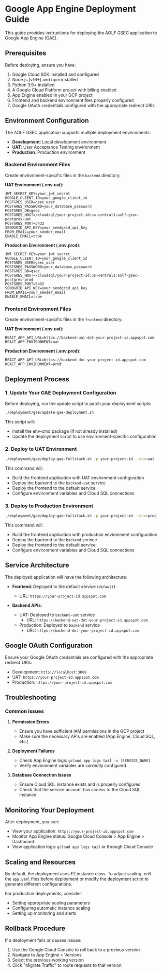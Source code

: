 # Google App Engine Deployment Guide

This guide provides instructions for deploying the AOLF GSEC application to Google App Engine (GAE).

## Prerequisites

Before deploying, ensure you have:

1. Google Cloud SDK installed and configured
2. Node.js (v16+) and npm installed
3. Python 3.9+ installed
4. A Google Cloud Platform project with billing enabled
5. App Engine enabled in your GCP project
6. Frontend and backend environment files properly configured
7. Google OAuth credentials configured with the appropriate redirect URIs

## Environment Configuration

The AOLF GSEC application supports multiple deployment environments:

- **Development**: Local development environment
- **UAT**: User Acceptance Testing environment
- **Production**: Production environment

### Backend Environment Files

Create environment-specific files in the `backend` directory:

**UAT Environment (.env.uat)**:
```
JWT_SECRET_KEY=your_jwt_secret
GOOGLE_CLIENT_ID=your_google_client_id
POSTGRES_USER=gsec_user
POSTGRES_PASSWORD=your_database_password
POSTGRES_DB=gsec
POSTGRES_HOST=/cloudsql/your-project-id:us-central1:aolf-gsec-postgres-uat
POSTGRES_PORT=5432
SENDGRID_API_KEY=your_sendgrid_api_key
FROM_EMAIL=your_sender_email
ENABLE_EMAIL=true
```

**Production Environment (.env.prod)**:
```
JWT_SECRET_KEY=your_jwt_secret
GOOGLE_CLIENT_ID=your_google_client_id
POSTGRES_USER=gsec_user
POSTGRES_PASSWORD=your_database_password
POSTGRES_DB=gsec
POSTGRES_HOST=/cloudsql/your-project-id:us-central1:aolf-gsec-postgres-prod
POSTGRES_PORT=5432
SENDGRID_API_KEY=your_sendgrid_api_key
FROM_EMAIL=your_sender_email
ENABLE_EMAIL=true
```

### Frontend Environment Files

Create environment-specific files in the `frontend` directory:

**UAT Environment (.env.uat)**:
```
REACT_APP_API_URL=https://backend-uat-dot-your-project-id.appspot.com
REACT_APP_ENVIRONMENT=uat
```

**Production Environment (.env.prod)**:
```
REACT_APP_API_URL=https://backend-dot-your-project-id.appspot.com
REACT_APP_ENVIRONMENT=prod
```

## Deployment Process

### 1. Update Your GAE Deployment Configuration

Before deploying, run the update script to patch your deployment scripts:

```bash
./deployment/gae/update-gae-deployment.sh
```

This script will:
- Install the env-cmd package (if not already installed)
- Update the deployment script to use environment-specific configuration

### 2. Deploy to UAT Environment

```bash
./deployment/gae/deploy-gae-fullstack.sh -p your-project-id --env=uat
```

This command will:
- Build the frontend application with UAT environment configuration
- Deploy the backend to the `backend-uat` service
- Deploy the frontend to the default service
- Configure environment variables and Cloud SQL connections

### 3. Deploy to Production Environment

```bash
./deployment/gae/deploy-gae-fullstack.sh -p your-project-id --env=prod
```

This command will:
- Build the frontend application with production environment configuration
- Deploy the backend to the `backend` service
- Deploy the frontend to the default service
- Configure environment variables and Cloud SQL connections

## Service Architecture

The deployed application will have the following architecture:

- **Frontend**: Deployed to the default service (`default`)
  - URL: `https://your-project-id.appspot.com`
  
- **Backend APIs**:
  - UAT: Deployed to `backend-uat` service
    - URL: `https://backend-uat-dot-your-project-id.appspot.com`
  - Production: Deployed to `backend` service
    - URL: `https://backend-dot-your-project-id.appspot.com`

## Google OAuth Configuration

Ensure your Google OAuth credentials are configured with the appropriate redirect URIs:

- Development: `http://localhost:3000`
- UAT: `https://your-project-id.appspot.com`
- Production: `https://your-project-id.appspot.com`

## Troubleshooting

### Common Issues

1. **Permission Errors**
   - Ensure you have sufficient IAM permissions in the GCP project
   - Make sure the necessary APIs are enabled (App Engine, Cloud SQL, etc.)

2. **Deployment Failures**
   - Check App Engine logs: `gcloud app logs tail -s [SERVICE_NAME]`
   - Verify environment variables are correctly configured

3. **Database Connection Issues**
   - Ensure Cloud SQL instance exists and is properly configured
   - Check that the service account has access to the Cloud SQL instance

## Monitoring Your Deployment

After deployment, you can:

- View your application: `https://your-project-id.appspot.com`
- Monitor App Engine status: Google Cloud Console > App Engine > Dashboard
- View application logs: `gcloud app logs tail` or through Cloud Console

## Scaling and Resources

By default, the deployment uses F2 instance class. To adjust scaling, edit the `app.yaml` files before deployment or modify the deployment script to generate different configurations.

For production deployments, consider:
- Setting appropriate scaling parameters
- Configuring automatic instance scaling
- Setting up monitoring and alerts

## Rollback Procedure

If a deployment fails or causes issues:

1. Use the Google Cloud Console to roll back to a previous version
2. Navigate to App Engine > Versions
3. Select the previous working version
4. Click "Migrate Traffic" to route requests to that version 
